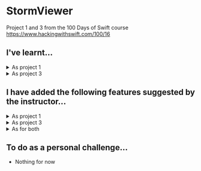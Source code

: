 # StormViewer
Project 1 and 3 from the 100 Days of Swift course https://www.hackingwithswift.com/100/16

## I've learnt...

<details>
<summary>As project 1</summary>
</br>
- App bundles .apk in Android and .app in iOS. They both have the resources and the code of our application ready to use for the user.</br>
- FileManager</br>
- Typecasting (using the "as" keyword, same as Kotlin)</br>
- View controllers</br>
- Storyboards</br>
- Outlets (property that is annotated with the symbol IBOutlet and whose value you can set graphically in a nib file or a storyboard.  @IBOutlet has no special meaning other than "this is connected to something in Interface Builder.)</br>
- Auto layout</br>
- UIImageView</br>
- Navigation bars, which are the equivalent of Action Bars in Android</br>
- Navigation controllers manage a stack of view controllers that can be pushed by us. This view controller stack is what gives us the smooth sliding in and out animation.</br>
- The use of try! to avoid catching the exception in case that we are completely sure that it won't trigger an exception</br>
</details>

<details>
<summary>As project 3</summary>
</br>
- UIBarBottomItem. I.e. navigationItem.rightBarButtonItem</br>
- UIActivityViewController. The same as a sharing Intent in Android.</br>
- Info.plist. Similar to the AndroidManifest. In this case, I used it to add the Privacy permission for being able to store an image in the photo library</br>
- Saving an image as a jpeg.</br>
</details>

## I have added the following features suggested by the instructor...

<details>
<summary>As project 1</summary>
</br>
- Use Interface Builder to select the text label inside your table view and adjust its size to something larger</br>
- In your main table view, show the image names in sorted order, so "nssl0033.jpg" comes before "nssl0034.jpg".</br>
- Rather than show image names in the detail title bar, show "Picture X of Y", where Y is the total number of images and X is the picture's position in the array.</br>
- Add a right bar button item that to the main view controller that recommends the app</br>
</details>

<details>
<summary>As project 3</summary>
</br>
- Add the image name to your shared items. activityItems is an array - you can add strings and other things freely
</details>

<details>
<summary>As for both</summary>
</br>
- (Day 40) Loading the list of NSSL images from our bundle in the background.</br>
- (Day 49) Modify the project so that it remembers how many times each storm image was shown – you don’t need to show it anywhere, but you’re welcome to try modifying your original copy of project 1 to show the view count as a subtitle below each image name in the table view.</br>
</details>

## To do as a personal challenge...

- Nothing for now
